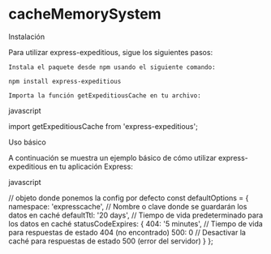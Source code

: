 # cacheMemorySystem

Instalación

Para utilizar express-expeditious, sigue los siguientes pasos:

    Instala el paquete desde npm usando el siguiente comando:

    npm install express-expeditious

    Importa la función getExpeditiousCache en tu archivo:

javascript

import getExpeditiousCache from 'express-expeditious';

Uso básico

A continuación se muestra un ejemplo básico de cómo utilizar express-expeditious en tu aplicación Express:

javascript

// objeto donde ponemos la config por defecto
    const defaultOptions = {
        namespace: 'expresscache', // Nombre o clave donde se guardarán los datos en caché
        defaultTtl: '20 days', // Tiempo de vida predeterminado para los datos en caché
        statusCodeExpires: {
            404: '5 minutes', // Tiempo de vida para respuestas de estado 404 (no encontrado)
            500: 0 // Desactivar la caché para respuestas de estado 500 (error del servidor)
        }
    };
